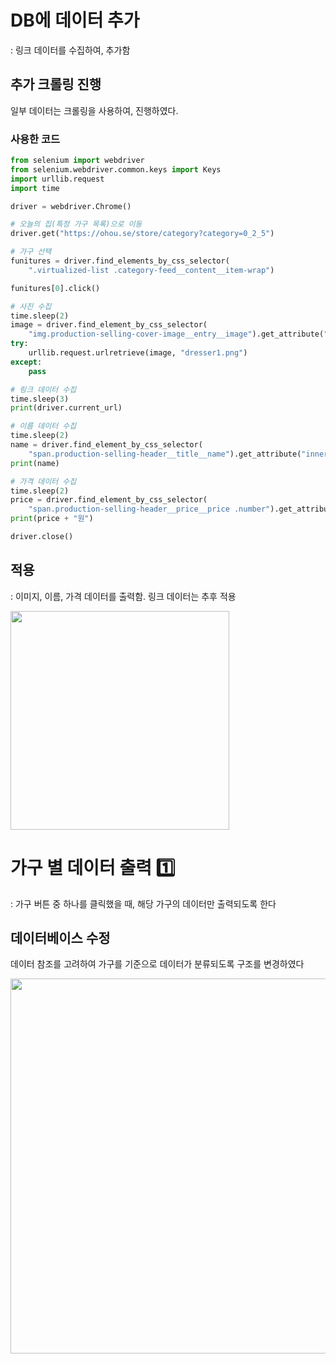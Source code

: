 # DB에 데이터 추가
: 링크 데이터를 수집하여, 추가함

## 추가 크롤링 진행
일부 데이터는 크롤링을 사용하여, 진행하였다.

### 사용한 코드
```python
from selenium import webdriver
from selenium.webdriver.common.keys import Keys
import urllib.request
import time

driver = webdriver.Chrome()

# 오늘의 집(특정 가구 목록)으로 이동
driver.get("https://ohou.se/store/category?category=0_2_5")

# 가구 선택
funitures = driver.find_elements_by_css_selector(
    ".virtualized-list .category-feed__content__item-wrap")

funitures[0].click()

# 사진 수집
time.sleep(2)
image = driver.find_element_by_css_selector(
    "img.production-selling-cover-image__entry__image").get_attribute("src")
try:
    urllib.request.urlretrieve(image, "dresser1.png")
except:
    pass

# 링크 데이터 수집
time.sleep(3)
print(driver.current_url)

# 이름 데이터 수집
time.sleep(2)
name = driver.find_element_by_css_selector(
    "span.production-selling-header__title__name").get_attribute("innerHTML")
print(name)

# 가격 데이터 수집
time.sleep(2)
price = driver.find_element_by_css_selector(
    "span.production-selling-header__price__price .number").get_attribute("innerHTML")
print(price + "원")

driver.close()
```

## 적용
: 이미지, 이름, 가격 데이터를 출력함. 링크 데이터는 추후 적용

<img width="350" src="https://user-images.githubusercontent.com/47620950/139801959-71733f69-31cf-4604-8612-203d4871ddf9.jpg">


# 가구 별 데이터 출력 1️⃣
: 가구 버튼 중 하나를 클릭했을 때, 해당 가구의 데이터만 출력되도록 한다

## 데이터베이스 수정
데이터 참조를 고려하여 가구를 기준으로 데이터가 분류되도록 구조를 변경하였다

<img src="https://user-images.githubusercontent.com/47620950/140290093-65cf4d58-c4ed-4e23-b757-b49ab7a2c05d.PNG" width="600">

